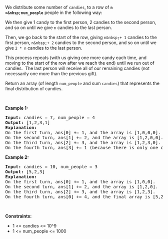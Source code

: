 We distribute some&nbsp;number of `` candies ``, to a row of __`` n =&nbsp;num_people ``__&nbsp;people in the following way:

We then give 1 candy to the first person, 2 candies to the second person, and so on until we give `` n ``&nbsp;candies to the last person.

Then, we go back to the start of the row, giving `` n&nbsp;+ 1 `` candies to the first person, `` n&nbsp;+ 2 `` candies to the second person, and so on until we give `` 2 * n ``&nbsp;candies to the last person.

This process repeats (with us giving one more candy each time, and moving to the start of the row after we reach the end) until we run out of candies.&nbsp; The last person will receive all of our remaining candies (not necessarily one more than the previous gift).

Return an array (of length `` num_people ``&nbsp;and sum `` candies ``) that represents the final distribution of candies.

&nbsp;

__Example 1:__

<pre>
<strong>Input:</strong> candies = 7, num_people = 4
<strong>Output:</strong> [1,2,3,1]
<strong>Explanation:</strong>
On the first turn, ans[0] += 1, and the array is [1,0,0,0].
On the second turn, ans[1] += 2, and the array is [1,2,0,0].
On the third turn, ans[2] += 3, and the array is [1,2,3,0].
On the fourth turn, ans[3] += 1 (because there is only one candy left), and the final array is [1,2,3,1].
</pre>

__Example 2:__

<pre>
<strong>Input:</strong> candies = 10, num_people = 3
<strong>Output:</strong> [5,2,3]
<strong>Explanation: </strong>
On the first turn, ans[0] += 1, and the array is [1,0,0].
On the second turn, ans[1] += 2, and the array is [1,2,0].
On the third turn, ans[2] += 3, and the array is [1,2,3].
On the fourth turn, ans[0] += 4, and the final array is [5,2,3].
</pre>

&nbsp;

__Constraints:__

*   1 &lt;= candies &lt;= 10^9
*   1 &lt;= num\_people &lt;= 1000